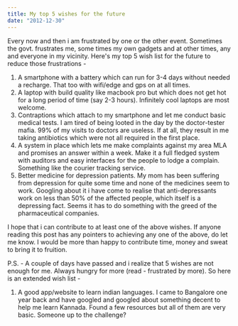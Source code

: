 ```yaml
---
title: My top 5 wishes for the future
date: "2012-12-30"
---
```


Every now and then i am frustrated by one or the other event. Sometimes the govt. frustrates me, some times my own gadgets and at other times, any and everyone in my vicinity. Here's my top 5 wish list for the future to reduce those frustrations -

1.  A smartphone with a battery which can run for 3-4 days without needed a recharge. That too with wifi/edge and gps on at all times.
2.  A laptop with build quality like macbook pro but which does not get hot for a long period of time (say 2-3 hours). Infinitely cool laptops are most welcome.
3.  Contraptions which attach to my smartphone and let me conduct basic medical tests. I am tired of being looted in the day by the doctor-tester mafia. 99% of my visits to doctors are useless. If at all, they result in me taking antibiotics which were not all required in the first place.
4.  A system in place which lets me make complaints against my area MLA and promises an answer within a week. Make it a full fledged system with auditors and easy interfaces for the people to lodge a complain. Something like the courier tracking service.
5.  Better medicine for depression patients. My mom has been suffering from depression for quite some time and none of the medicines seem to work. Googling about it i have come to realise that anti-depressants work on less than 50% of the affected people, which itself is a depressing fact. Seems it has to do something with the greed of the pharmaceutical companies.

I hope that i can contribute to at least one of the above wishes. If anyone reading this post has any pointers to achieving any one of the above, do let me know. I would be more than happy to contribute time, money and sweat to bring it to fruition.

P.S. - A couple of days have passed and i realize that 5 wishes are not enough for me. Always hungry for more (read - frustrated by more). So here is an extended wish list -

1.  A good app/website to learn indian languages. I came to Bangalore one year back and have googled and googled about something decent to help me learn Kannada. Found a few resources but all of them are very basic. Someone up to the challenge?
